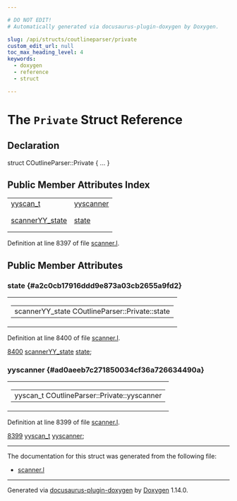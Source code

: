 ```yaml
---

# DO NOT EDIT!
# Automatically generated via docusaurus-plugin-doxygen by Doxygen.

slug: /api/structs/coutlineparser/private
custom_edit_url: null
toc_max_heading_level: 4
keywords:
  - doxygen
  - reference
  - struct

---
```


<div class="doxyPage">

# The `Private` Struct Reference



## Declaration

<div class="doxyDeclaration">
struct COutlineParser::Private { ... }
</div>

## Public Member Attributes Index

<table class="doxyMembersIndex">

<tr class="doxyMemberIndexItem">
<td class="doxyMemberIndexItemType" align="left" valign="top"><a href="/web-doxygen/docs/api/files/src/code-l/#a9484188abbc459dafcbd4c96425fa70b">yyscan_t</a></td>
<td class="doxyMemberIndexItemName" align="left" valign="top"><a href="#ad0aeeb7c271850034cf36a726634490a">yyscanner</a></td>
</tr>
<tr class="doxyMemberIndexDescription">
<td class="doxyMemberIndexDescriptionLeft"></td>
<td class="doxyMemberIndexDescriptionRight">
</td>
</tr>
<tr class="doxyMemberIndexSeparator">
<td class="doxyMemberIndexSeparator" colspan="2"></td>
</tr>

<tr class="doxyMemberIndexItem">
<td class="doxyMemberIndexItemType" align="left" valign="top"><a href="/web-doxygen/docs/api/structs/scanneryy-state">scannerYY_state</a></td>
<td class="doxyMemberIndexItemName" align="left" valign="top"><a href="#a2c0cb17916ddd9e873a03cb2655a9fd2">state</a></td>
</tr>
<tr class="doxyMemberIndexDescription">
<td class="doxyMemberIndexDescriptionLeft"></td>
<td class="doxyMemberIndexDescriptionRight">
</td>
</tr>
<tr class="doxyMemberIndexSeparator">
<td class="doxyMemberIndexSeparator" colspan="2"></td>
</tr>

</table>


<p>Definition at line 8397 of file <a href="/web-doxygen/docs/api/files/src/scanner-l">scanner.l</a>.</p>


<div class="doxySectionDef">

## Public Member Attributes

### state {#a2c0cb17916ddd9e873a03cb2655a9fd2}

<div class="doxyMemberItem">
<div class="doxyMemberProto">
<table class="doxyMemberLabels">
<tr class="doxyMemberLabels">
<td class="doxyMemberLabelsLeft">
<table class="doxyMemberName">
<tr>
<td class="doxyMemberName">scannerYY_state COutlineParser::Private::state</td>
</tr>
</table>
</td>
</tr>
</table>
</div>
<div class="doxyMemberDoc">



<p>Definition at line 8400 of file <a href="/web-doxygen/docs/api/files/src/scanner-l">scanner.l</a>.</p>


<div class="doxyProgramListing">

<div class="doxyCodeLine"><span class="doxyLineNumber"><a href="#a2c0cb17916ddd9e873a03cb2655a9fd2">8400</a></span><span class="doxyLineContent"><span class="doxyHighlight">  <a href="/web-doxygen/docs/api/structs/scanneryy-state">scannerYY_state</a> <a href="#a2c0cb17916ddd9e873a03cb2655a9fd2">state</a>;</span></span></div>

</div>

</div>
</div>

### yyscanner {#ad0aeeb7c271850034cf36a726634490a}

<div class="doxyMemberItem">
<div class="doxyMemberProto">
<table class="doxyMemberLabels">
<tr class="doxyMemberLabels">
<td class="doxyMemberLabelsLeft">
<table class="doxyMemberName">
<tr>
<td class="doxyMemberName">yyscan_t COutlineParser::Private::yyscanner</td>
</tr>
</table>
</td>
</tr>
</table>
</div>
<div class="doxyMemberDoc">



<p>Definition at line 8399 of file <a href="/web-doxygen/docs/api/files/src/scanner-l">scanner.l</a>.</p>


<div class="doxyProgramListing">

<div class="doxyCodeLine"><span class="doxyLineNumber"><a href="#ad0aeeb7c271850034cf36a726634490a">8399</a></span><span class="doxyLineContent"><span class="doxyHighlight">  <a href="/web-doxygen/docs/api/files/src/code-l/#a9484188abbc459dafcbd4c96425fa70b">yyscan_t</a> <a href="#ad0aeeb7c271850034cf36a726634490a">yyscanner</a>;</span></span></div>

</div>

</div>
</div>

</div>

<hr/>

The documentation for this struct was generated from the following file:

<ul>
<li><a href="/web-doxygen/docs/api/files/src/scanner-l">scanner.l</a></li>
</ul>

<hr/>

<p class="doxyGeneratedBy">Generated via <a href="https://github.com/xpack/docusaurus-plugin-doxygen">docusaurus-plugin-doxygen</a> by <a href="https://www.doxygen.nl">Doxygen</a> 1.14.0.</p>

</div>
